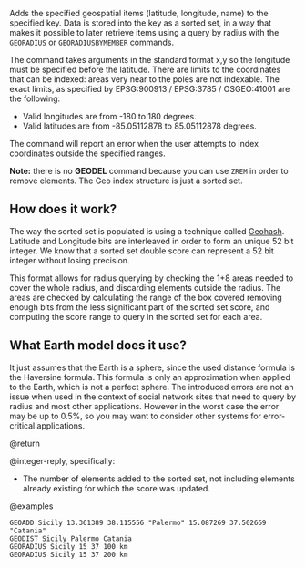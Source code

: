 Adds the specified geospatial items (latitude, longitude, name) to the specified
key. Data is stored into the key as a sorted set, in a way that makes it
possible to later retrieve items using a query by radius with the `GEORADIUS` or
`GEORADIUSBYMEMBER` commands.

The command takes arguments in the standard format x,y so the longitude must be
specified before the latitude. There are limits to the coordinates that can be
indexed: areas very near to the poles are not indexable. The exact limits, as
specified by EPSG:900913 / EPSG:3785 / OSGEO:41001 are the following:

- Valid longitudes are from -180 to 180 degrees.
- Valid latitudes are from -85.05112878 to 85.05112878 degrees.

The command will report an error when the user attempts to index coordinates
outside the specified ranges.

**Note:** there is no **GEODEL** command because you can use `ZREM` in order to
remove elements. The Geo index structure is just a sorted set.

## How does it work?

The way the sorted set is populated is using a technique called
[Geohash](https://en.wikipedia.org/wiki/Geohash). Latitude and Longitude bits
are interleaved in order to form an unique 52 bit integer. We know that a sorted
set double score can represent a 52 bit integer without losing precision.

This format allows for radius querying by checking the 1+8 areas needed to cover
the whole radius, and discarding elements outside the radius. The areas are
checked by calculating the range of the box covered removing enough bits from
the less significant part of the sorted set score, and computing the score range
to query in the sorted set for each area.

## What Earth model does it use?

It just assumes that the Earth is a sphere, since the used distance formula is
the Haversine formula. This formula is only an approximation when applied to the
Earth, which is not a perfect sphere. The introduced errors are not an issue
when used in the context of social network sites that need to query by radius
and most other applications. However in the worst case the error may be up to
0.5%, so you may want to consider other systems for error-critical applications.

@return

@integer-reply, specifically:

- The number of elements added to the sorted set, not including elements already
  existing for which the score was updated.

@examples

```cli
GEOADD Sicily 13.361389 38.115556 "Palermo" 15.087269 37.502669 "Catania"
GEODIST Sicily Palermo Catania
GEORADIUS Sicily 15 37 100 km
GEORADIUS Sicily 15 37 200 km
```
